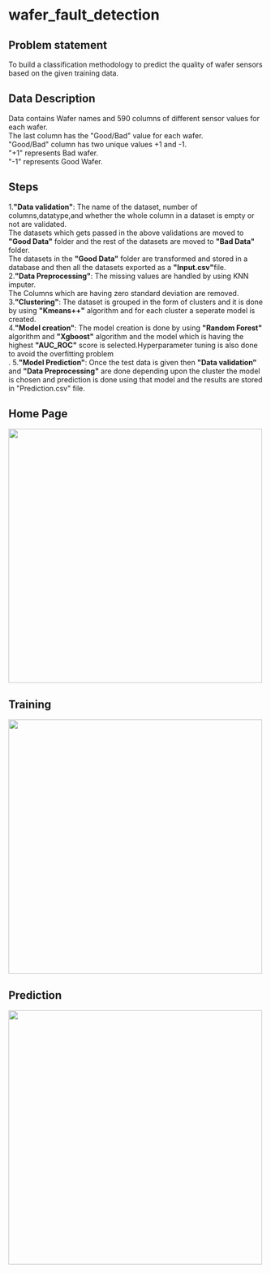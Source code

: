 # wafer_fault_detection
## Problem statement
To build a classification methodology to predict the quality of wafer sensors based on the given training data.<br>
## Data Description
Data contains Wafer names and 590 columns of different sensor values for each wafer.<br>
The last column has the "Good/Bad" value for each wafer.<br>
"Good/Bad" column has two unique values +1 and -1. <br> 
"+1" represents Bad wafer.<br>
"-1" represents Good Wafer.<br>
## Steps
1.<b>"Data validation"</b>:
The name of the dataset, number of columns,datatype,and whether the whole column in a dataset is empty or not are validated.<br>
The datasets which gets passed in the above validations are moved to <b>"Good Data"</b> folder and the rest of the datasets are moved to <b>"Bad Data"</b> folder.<br>
The datasets in the <b>"Good Data"</b> folder are transformed and stored in a database and then all the datasets exported as a <b>"Input.csv"</b>file.<br>
2.<b>"Data Preprocessing"</b>:
The missing values are handled by using KNN imputer.<br>
The Columns which are having zero standard deviation are removed.<br>
3.<b>"Clustering"</b>:
The dataset is grouped in the form of clusters and it is done by using <b>"Kmeans++"</b> algorithm and for each cluster a seperate model is created.<br>
4.<b>"Model creation"</b>:
The model creation is done by using <b>"Random Forest"</b> algorithm and <b>"Xgboost"</b> algorithm and the model which is having the highest <b>"AUC_ROC"</b> score is selected.Hyperparameter tuning is also done to avoid the overfitting problem<br>.
5.<b>"Model Prediction"</b>:
Once the test data is given then  <b>"Data validation"</b> and <b>"Data Preprocessing"</b> are done depending upon the cluster the model is chosen and prediction is done using that model and the results are stored in "Prediction.csv" file.
## Home Page
<image src="images/home.PNG" width=500><br> 
## Training
<image src="images/train.PNG" width=500><br>   
## Prediction
<image src="images/prediction.PNG" width=500>








